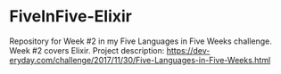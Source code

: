 # FiveInFive-Elixir
Repository for Week #2 in my Five Languages in Five Weeks challenge. Week #2 covers Elixir. Project description: https://dev-eryday.com/challenge/2017/11/30/Five-Languages-in-Five-Weeks.html
